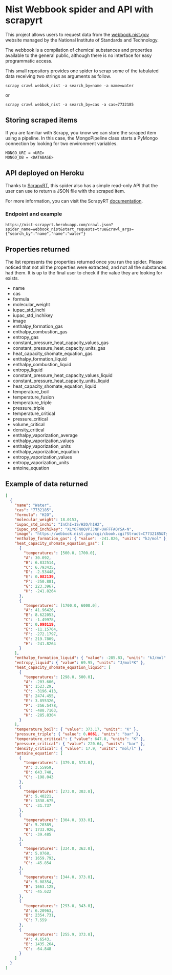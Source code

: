 # Nist Webbook spider and API with scrapyrt

This project allows users to request data from the [webbook.nist.gov](https:://webbook.nist.gov) website managed by the National Institute of Standards and Technology.

The webbook is a compilation of chemical substances and properties available to the general public, although there is no interface for easy programmatic access.

This small repository provides one spider to scrap some of the tabulated data receiving two strings as arguments as follow.

```
scrapy crawl webbok_nist -a search_by=name -a name=water
```

or

```
scrapy crawl webbok_nist -a search_by=cas -a cas=7732185
```

## Storing scraped items

If you are familiar with Scrapy, you know we can store the scraped item using a pipeline. In this case, the MongoPipeline class starts a PyMongo connection by looking for two environment variables.

```
MONGO_URI = <URI>
MONGO_DB = <DATABASE>
```

## API deployed on Heroku

Thanks to [ScrapyRT](https://github.com/scrapinghub/scrapyrt), this spider also has a simple read-only API that the user can use to return a JSON file with the scraped item.

For more information, you can visit the ScrapyRT [documentation](https://scrapyrt.readthedocs.io/en/latest/index.html).

### Endpoint and example

```
https://nist-scrapyrt.herokuapp.com/crawl.json?spider_name=webbook_nist&start_requests=true&crawl_args={"search_by":"name","name":"water"}
```

## Properties returned

The list represents the properties returned once you run the spider. Please noticed that not all the properties were extracted, and not all the substances had them. It is up to the final user to check if the value they are looking for exists.

- name
- cas
- formula
- molecular_weight
- iupac_std_inchi
- iupac_std_inchikey
- image
- enthalpy_formation_gas
- enthalpy_combustion_gas
- entropy_gas
- constant_pressure_heat_capacity_values_gas
- constant_pressure_heat_capacity_units_gas
- heat_capacity_shomate_equation_gas
- enthalpy_formation_liquid
- enthalpy_combustion_liquid
- entropy_liquid
- constant_pressure_heat_capacity_values_liquid
- constant_pressure_heat_capacity_units_liquid
- heat_capacity_shomate_equation_liquid
- temperature_boil
- temperature_fusion
- temperature_triple
- pressure_triple
- temperature_critical
- pressure_critical
- volume_critical
- density_critical
- enthalpy_vaporization_average
- enthalpy_vaporization_values
- enthalpy_vaporization_units
- enthalpy_vaporization_equation
- entropy_vaporization_values
- entropy_vaporization_units
- antoine_equation

## Example of data returned

```json
[
  {
    "name": "Water",
    "cas": "7732185",
    "formula": "H2O",
    "molecular_weight": 18.0153,
    "iupac_std_inchi": "InChI=1S/H2O/h1H2",
    "iupac_std_inchikey": "XLYOFNOQVPJJNP-UHFFFAOYSA-N",
    "image": "https://webbook.nist.gov/cgi/cbook.cgi?Struct=C7732185&Type=Color",
    "enthalpy_formation_gas": { "value": -241.826, "units": "kJ/mol" },
    "heat_capacity_shomate_equation_gas": [
      {
        "temperatures": [500.0, 1700.0],
        "A": 30.092,
        "B": 6.832514,
        "C": 6.793435,
        "D": -2.53448,
        "E": 0.082139,
        "F": -250.881,
        "G": 223.3967,
        "H": -241.8264
      },
      {
        "temperatures": [1700.0, 6000.0],
        "A": 41.96426,
        "B": 8.622053,
        "C": -1.49978,
        "D": 0.098119,
        "E": -11.15764,
        "F": -272.1797,
        "G": 219.7809,
        "H": -241.8264
      }
    ],
    "enthalpy_formation_liquid": { "value": -285.83, "units": "kJ/mol" },
    "entropy_liquid": { "value": 69.95, "units": "J/mol*K" },
    "heat_capacity_shomate_equation_liquid": [
      {
        "temperatures": [298.0, 500.0],
        "A": -203.606,
        "B": 1523.29,
        "C": -3196.413,
        "D": 2474.455,
        "E": 3.855326,
        "F": -256.5478,
        "G": -488.7163,
        "H": -285.8304
      }
    ],
    "temperature_boil": { "value": 373.17, "units": "K" },
    "pressure_triple": { "value": 0.0061, "units": "bar" },
    "temperature_critical": { "value": 647.0, "units": "K" },
    "pressure_critical": { "value": 220.64, "units": "bar" },
    "density_critical": { "value": 17.9, "units": "mol/l" },
    "antoine_equation": [
      {
        "temperatures": [379.0, 573.0],
        "A": 3.55959,
        "B": 643.748,
        "C": -198.043
      },
      {
        "temperatures": [273.0, 303.0],
        "A": 5.40221,
        "B": 1838.675,
        "C": -31.737
      },
      {
        "temperatures": [304.0, 333.0],
        "A": 5.20389,
        "B": 1733.926,
        "C": -39.485
      },
      {
        "temperatures": [334.0, 363.0],
        "A": 5.0768,
        "B": 1659.793,
        "C": -45.854
      },
      {
        "temperatures": [344.0, 373.0],
        "A": 5.08354,
        "B": 1663.125,
        "C": -45.622
      },
      {
        "temperatures": [293.0, 343.0],
        "A": 6.20963,
        "B": 2354.731,
        "C": 7.559
      },
      {
        "temperatures": [255.9, 373.0],
        "A": 4.6543,
        "B": 1435.264,
        "C": -64.848
      }
    ]
  }
]
```
